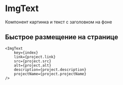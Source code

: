 # ImgText

Компонент картинка и текст с заголовком на фоне

## Быстрое размещение на странице

```tsx
<ImgText
    key={index}
    link={project.link}
    src={project.src}
    alt={project.alt}
    description={project.description}
    projectName={project.projectName}
/>
```